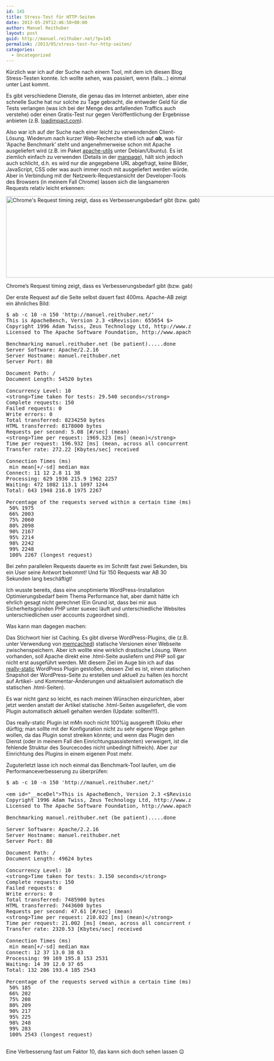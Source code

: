 ```yaml
---
id: 145
title: Stress-Test für HTTP-Seiten
date: 2013-05-29T12:46:50+00:00
author: Manuel Reithuber
layout: post
guid: http://manuel.reithuber.net/?p=145
permalink: /2013/05/stress-test-fur-http-seiten/
categories:
  - Uncategorized
---
```

Kürzlich war ich auf der Suche nach einem Tool, mit dem ich diesen Blog Stress-Testen konnte. Ich wollte sehen, was passiert, wenn (falls&#8230;) einmal unter Last kommt.

Es gibt verschiedene Dienste, die genau das im Internet anbieten, aber eine schnelle Suche hat nur solche zu Tage gebracht, die entweder Geld für die Tests verlangen (was ich bei der Menge des anfallenden Traffics auch verstehe) oder einen Gratis-Test nur gegen Veröffentlichung der Ergebnisse anbieten (z.B. [loadimpact.com](http://loadimpact.com/load-test/manuel.reithuber.net-3279369fdb2f089c751cdc1606f45213 "Test der Hauptseite dieses Blogs mittels LoadImpact")).

Also war ich auf der Suche nach einer leicht zu verwendenden Client-Lösung. Wiederum nach kurzer Web-Recherche stieß ich auf **_ab_**, was für &#8216;Apache Benchmark&#8217; steht und angenehmerweise schon mit Apache ausgeliefert wird (z.B. im Paket [apache-utils](http://www.debianhelp.co.uk/apacheab.htm "Link zu einer Debian-Seite, die die Installation von AB erklärt") unter Debian/Ubuntu). Es ist ziemlich einfach zu verwenden (Details in der [manpage](http://linux.die.net/man/1/ab "AB manpage")), hält sich jedoch auch schlicht, d.h. es wird nur die angegebene URL abgefragt, keine Bilder, JavaScript, CSS oder was auch immer noch mit ausgeliefert werden würde. Aber in Verbindung mit der Netzwerk-Requestansicht der Developer-Tools des Browsers (in meinem Fall Chrome) lassen sich die langsameren Requests relativ leicht erkennen:

<div id="attachment_146" style="width: 921px" class="wp-caption alignnone">
  <a href="http://manuel.reithuber.net/wp-content/uploads/2013/05/blogTimingSlow.png" style="text-align: left"><img class="wp-image-146  " alt="Chrome's Request timing zeigt, dass es Verbesserungsbedarf gibt (bzw. gab)" src="http://manuel.reithuber.net/wp-content/uploads/2013/05/blogTimingSlow.png" width="911" height="222" srcset="http://manuel.reithuber.net/wp-content/uploads/2013/05/blogTimingSlow.png 1302w, http://manuel.reithuber.net/wp-content/uploads/2013/05/blogTimingSlow-300x73.png 300w, http://manuel.reithuber.net/wp-content/uploads/2013/05/blogTimingSlow-1024x249.png 1024w" sizes="(max-width: 911px) 100vw, 911px" /></a>
  
  <p class="wp-caption-text">
    Chrome&#8217;s Request timing zeigt, dass es Verbesserungsbedarf gibt (bzw. gab)
  </p>
</div>
<!--snip-->

<p style="text-align: left;">
  Der erste Request auf die Seite selbst dauert fast 400ms. Apache-AB zeigt ein ähnliches Bild:
</p>

<pre class="brush: plain; title: ; notranslate" title="">$ ab -c 10 -n 150 'http://manuel.reithuber.net/'
This is ApacheBench, Version 2.3 &lt;$Revision: 655654 $&gt;
Copyright 1996 Adam Twiss, Zeus Technology Ltd, http://www.zeustech.net/
Licensed to The Apache Software Foundation, http://www.apache.org/

Benchmarking manuel.reithuber.net (be patient).....done
Server Software: Apache/2.2.16
Server Hostname: manuel.reithuber.net
Server Port: 80

Document Path: /
Document Length: 54520 bytes

Concurrency Level: 10
&lt;strong&gt;Time taken for tests: 29.540 seconds&lt;/strong&gt;
Complete requests: 150
Failed requests: 0
Write errors: 0
Total transferred: 8234250 bytes
HTML transferred: 8178000 bytes
Requests per second: 5.08 [#/sec] (mean)
&lt;strong&gt;Time per request: 1969.323 [ms] (mean)&lt;/strong&gt;
Time per request: 196.932 [ms] (mean, across all concurrent requests)
Transfer rate: 272.22 [Kbytes/sec] received

Connection Times (ms)
 min mean[+/-sd] median max
Connect: 11 12 2.8 11 38
Processing: 629 1936 215.9 1962 2257
Waiting: 472 1082 113.1 1097 1244
Total: 643 1948 216.0 1975 2267

Percentage of the requests served within a certain time (ms)
 50% 1975
 66% 2003
 75% 2060
 80% 2098
 90% 2167
 95% 2214
 98% 2242
 99% 2248
 100% 2267 (longest request)
</pre>

Bei zehn parallelen Requests dauerte es im Schnitt fast zwei Sekunden, bis ein User seine Antwort bekommt! Und für 150 Requests war AB 30 Sekunden lang beschäftigt!

Ich wusste bereits, dass eine unoptimierte WordPress-Installation Optimierungsbedarf beim Thema Performance hat, aber damit hätte ich ehrlich gesagt nicht gerechnet (Ein Grund ist, dass bei mir aus Sicherheitsgründen PHP unter suexec läuft und unterschiedliche Websites unterschiedlichen user accounts zugeordnet sind).

Was kann man dagegen machen:

Das Stichwort hier ist Caching. Es gibt diverse WordPress-Plugins, die (z.B. unter Verwendung von [memcached](http://wordpress.org/plugins/memcached/ "memcached Plugin für WordPress")) statische Versionen einer Webseite zwischenspeichern. Aber ich wollte eine wirklich drastische Lösung. Wenn vorhanden, soll Apache direkt eine .html-Seite ausliefern und PHP soll gar nicht erst ausgeführt werden. Mit diesem Ziel im Auge bin ich auf das [really-static](http://wordpress.org/plugins/really-static/ "Really Static WordPress Plugin") WordPress Plugin gestoßen, dessen Ziel es ist, einen statischen Snapshot der WordPress-Seite zu erstellen und aktuell zu halten (es horcht auf Artikel- und Kommentar-Änderungen und aktualisiert automatisch die statischen .html-Seiten).

Es war nicht ganz so leicht, es nach meinen Wünschen einzurichten, aber jetzt werden anstatt der Artikel statische .html-Seiten ausgeliefert, die vom Plugin automatisch aktuell gehalten werden (Update: sollten!!!).

Das really-static Plugin ist mMn noch nicht 100%ig ausgereift (Doku eher dürftig; man sollte mit der Konfiguration nicht zu sehr eigene Wege gehen wollen, da das Plugin sonst streiken könnte; und wenn das Plugin den Dienst (oder in meinem Fall den Einrichtungsassistenten) verweigert, ist die fehlende Struktur des Sourcecodes nicht unbedingt hilfreich). Aber zur Einrichtung des Plugins in einem eigenen Post mehr.

Zuguterletzt lasse ich noch einmal das Benchmark-Tool laufen, um die Performanceverbesserung zu überprüfen:

<pre class="brush: plain; title: ; notranslate" title="">$ ab -c 10 -n 150 'http://manuel.reithuber.net/'

&lt;em id="__mceDel"&gt;This is ApacheBench, Version 2.3 &lt;$Revision: 655654 $&gt;
Copyright 1996 Adam Twiss, Zeus Technology Ltd, http://www.zeustech.net/
Licensed to The Apache Software Foundation, http://www.apache.org/&lt;/em&gt;

Benchmarking manuel.reithuber.net (be patient).....done

Server Software: Apache/2.2.16
Server Hostname: manuel.reithuber.net
Server Port: 80

Document Path: /
Document Length: 49624 bytes

Concurrency Level: 10
&lt;strong&gt;Time taken for tests: 3.150 seconds&lt;/strong&gt;
Complete requests: 150
Failed requests: 0
Write errors: 0
Total transferred: 7485900 bytes
HTML transferred: 7443600 bytes
Requests per second: 47.61 [#/sec] (mean)
&lt;strong&gt;Time per request: 210.022 [ms] (mean)&lt;/strong&gt;
Time per request: 21.002 [ms] (mean, across all concurrent requests)
Transfer rate: 2320.53 [Kbytes/sec] received

Connection Times (ms)
 min mean[+/-sd] median max
Connect: 12 37 13.0 38 63
Processing: 99 169 195.8 153 2531
Waiting: 14 39 12.0 37 65
Total: 132 206 193.4 185 2543

Percentage of the requests served within a certain time (ms)
 50% 185
 66% 202
 75% 208
 80% 209
 90% 217
 95% 225
 98% 248
 99% 283
 100% 2543 (longest request)

</pre>

Eine Verbesserung fast um Faktor 10, das kann sich doch sehen lassen 😉
